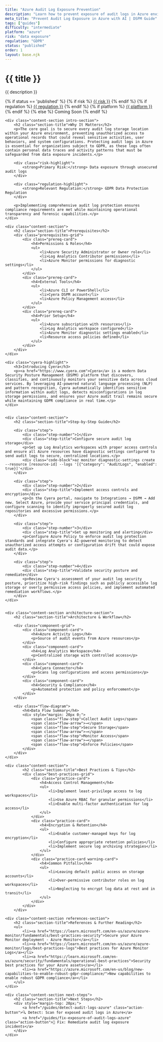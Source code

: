```yaml
---
title: "Azure Audit Log Exposure Prevention"
description: "Learn how to prevent exposure of audit logs in Azure environments. Follow step-by-step guidance for GDPR compliance and data protection."
meta_title: "Prevent Audit Log Exposure in Azure with AI | DSPM Guide"
tags: ["guides"]
difficulty: "intermediate"
platform: "azure"
risk: "data exposure"
regulation: "GDPR"
status: "published"
order: 1
layout: base.njk
---
```


<div class="container">
    <div class="header">
        <h1>{{ title }}</h1>
        <p>{{ description }}</p>
        <div class="guide-tags-container">
			<div class="guide-tags-wrapper">
		    {% if status == 'published' %}
		        {% if risk %}
		        <a href="/risk/{{ risk | downcase | replace: ' ', '-' }}/" class="guide-tag risk">{{ risk }}</a>
		        {% endif %}
		        {% if regulation %}
		        <a href="/regulation/{{ regulation | downcase | replace: ' ', '-' }}/" class="guide-tag regulation">{{ regulation }}</a>
		        {% endif %}
		        {% if platform %}
		        <a href="/platforms/{{ platform | downcase | replace: ' ', '-' }}/" class="guide-tag platform">{{ platform }}</a>
		        {% endif %}
		    {% else %}
		        <span class="guide-tag coming-soon">Coming Soon</span>
		    {% endif %}
		</div>
		</div>
    </div>

    <div class="content-section intro-section">
        <h2 class="section-title">Why It Matters</h2>
        <p>The core goal is to secure every audit log storage location within your Azure environment, preventing unauthorized access to operational records that could reveal sensitive activities, user behaviors, and system configurations. Protecting audit logs in Azure is essential for organizations subject to GDPR, as these logs often contain personal data traces and activity patterns that must be safeguarded from data exposure incidents.</p>
        
        <div class="risk-highlight">
            <strong>Primary Risk:</strong> Data exposure through unsecured audit logs
        </div>
        
        <div class="regulation-highlight">
            <strong>Relevant Regulation:</strong> GDPR Data Protection Regulation
        </div>
        
        <p>Implementing comprehensive audit log protection ensures compliance requirements are met while maintaining operational transparency and forensic capabilities.</p>
    </div>

    <div class="content-section">
        <h2 class="section-title">Prerequisites</h2>
        <div class="prerequisites-grid">
            <div class="prereq-card">
                <h4>Permissions & Roles</h4>
                <ul>
                    <li>Azure Security Administrator or Owner role</li>
                    <li>Log Analytics Contributor permissions</li>
                    <li>Azure Monitor permissions for diagnostic settings</li>
                </ul>
            </div>
            <div class="prereq-card">
                <h4>External Tools</h4>
                <ul>
                    <li>Azure CLI or PowerShell</li>
                    <li>Cyera DSPM account</li>
                    <li>Azure Policy Management access</li>
                </ul>
            </div>
            <div class="prereq-card">
                <h4>Prior Setup</h4>
                <ul>
                    <li>Azure subscription with resources</li>
                    <li>Log Analytics workspace configured</li>
                    <li>Azure Monitor diagnostic settings enabled</li>
                    <li>Resource access policies defined</li>
                </ul>
            </div>
        </div>
    </div>
	
    <div class="cyera-highlight">
        <h3>Introducing Cyera</h3>
        <p><a href="https://www.cyera.com">Cyera</a> is a modern Data Security Posture Management (DSPM) platform that discovers, classifies, and continuously monitors your sensitive data across cloud services. By leveraging AI-powered natural language processing (NLP) and pattern recognition, Cyera automatically identifies sensitive information within audit logs, detects misconfigurations in log storage permissions, and ensures your Azure audit trail remains secure while maintaining GDPR compliance in real time.</p>
    </div>
	

    <div class="content-section">
        <h2 class="section-title">Step-by-Step Guide</h2>
        
        <div class="step">
            <div class="step-number">1</div>
            <div class="step-title">Configure secure audit log storage</div>
            <p>Set up Log Analytics workspaces with proper access controls and ensure all Azure resources have diagnostic settings configured to send audit logs to secure, centralized locations.</p>
            <div class="code-block">az monitor diagnostic-settings create --resource [resource-id] --logs '[{"category": "AuditLogs", "enabled": true}]'</div>
        </div>

        <div class="step">
            <div class="step-number">2</div>
            <div class="step-title">Implement access controls and encryption</div>
            <p>In the Cyera portal, navigate to Integrations → DSPM → Add new. Select Azure, provide your service principal credentials, and configure scanning to identify improperly secured audit log repositories and excessive permissions.</p>
        </div>

        <div class="step">
            <div class="step-number">3</div>
            <div class="step-title">Set up monitoring and alerting</div>
            <p>Configure Azure Policy to enforce audit log protection standards and integrate Cyera's AI-powered monitoring to detect unauthorized access attempts or configuration drift that could expose audit data.</p>
        </div>

        <div class="step">
            <div class="step-number">4</div>
            <div class="step-title">Validate security posture and remediate</div>
            <p>Review Cyera's assessment of your audit log security posture, prioritize high-risk findings such as publicly accessible log storage or overly permissive access policies, and implement automated remediation workflows.</p>
        </div>
    </div>


    <div class="content-section architecture-section">
        <h2 class="section-title">Architecture & Workflow</h2>
        
        <div class="component-grid">
            <div class="component-card">
                <h4>Azure Activity Logs</h4>
                <p>Source of audit events from Azure resources</p>
            </div>
            <div class="component-card">
                <h4>Log Analytics Workspace</h4>
                <p>Centralized storage with controlled access</p>
            </div>
            <div class="component-card">
                <h4>Cyera Connector</h4>
                <p>Scans log configurations and access permissions</p>
            </div>
            <div class="component-card">
                <h4>Security & Compliance</h4>
                <p>Automated protection and policy enforcement</p>
            </div>
        </div>

        <div class="flow-diagram">
            <h4>Data Flow Summary</h4>
            <div style="margin: 20px 0;">
                <span class="flow-step">Collect Audit Logs</span>
                <span class="flow-arrow">→</span>
                <span class="flow-step">Secure Storage</span>
                <span class="flow-arrow">→</span>
                <span class="flow-step">Monitor Access</span>
                <span class="flow-arrow">→</span>
                <span class="flow-step">Enforce Policies</span>
            </div>
        </div>
    </div>

	<div class="content-section">
	        <h2 class="section-title">Best Practices & Tips</h2>
	        <div class="best-practices-grid">
	            <div class="practice-card">
	                <h4>Access Control Management</h4>
	                <ul>
	                    <li>Implement least-privilege access to log workspaces</li>
	                    <li>Use Azure RBAC for granular permissions</li>
	                    <li>Enable multi-factor authentication for log access</li>
	                </ul>
	            </div>
	            <div class="practice-card">
	                <h4>Encryption & Retention</h4>
	                <ul>
	                    <li>Enable customer-managed keys for log encryption</li>
	                    <li>Configure appropriate retention policies</li>
	                    <li>Implement secure log archiving strategies</li>
	                </ul>
	            </div>
	            <div class="practice-card warning-card">
	                <h4>Common Pitfalls</h4>
	                <ul>
	                    <li>Leaving default public access on storage accounts</li>
	                    <li>Over-permissive contributor roles on log workspaces</li>
	                    <li>Neglecting to encrypt log data at rest and in transit</li>
	                </ul>
	            </div>
	        </div>
	    </div>

    <div class="content-section references-section">
        <h2 class="section-title">References & Further Reading</h2>
        <ul>
            <li><a href="https://learn.microsoft.com/en-us/azure/azure-monitor/fundamentals/best-practices-security">Secure your Azure Monitor deployment - Azure Monitor</a></li>
            <li><a href="https://learn.microsoft.com/en-us/azure/azure-monitor/logs/best-practices-logs">Best practices for Azure Monitor Logs</a></li>
            <li><a href="https://learn.microsoft.com/en-us/azure/security/fundamentals/operational-best-practices">Security best practices for your Azure assets</a></li>
            <li><a href="https://azure.microsoft.com/en-us/blog/new-capabilities-to-enable-robust-gdpr-compliance/">New capabilities to enable robust GDPR compliance</a></li>
        </ul>
    </div>

    <div class="content-section next-steps">
        <h2 class="section-title">Next Steps</h2>
        <div style="margin-top: 20px;">
            <a href="/guides/detect-audit-logs-azure" class="action-button">🔍 Detect: Scan for exposed audit logs in Azure</a>
            <a href="/guides/fix-exposure-of-audit-logs-azure" class="action-button">🔧 Fix: Remediate audit log exposure incidents</a>
        </div>
    </div>
</div>